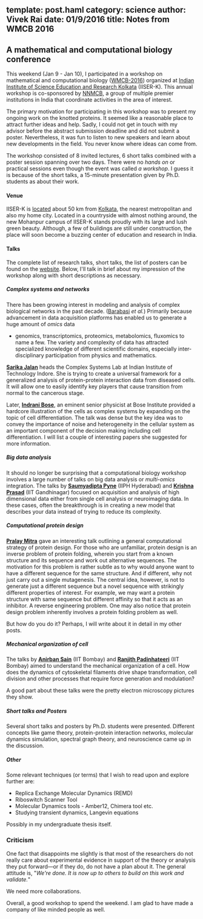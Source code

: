 template: post.haml
category: science
author: Vivek Rai
date: 01/9/2016
title: Notes from WMCB 2016
---
A mathematical and computational biology conference
---

This weekend (Jan 9 - Jan 10), I participated in a workshop on mathematical and
computational biology
([WMCB-2016](https://web.archive.org/web/20160111112304/http://www.iiserkol.ac.in/~mathbio/WMCB2016/))
organized at [Indian Institute of Science Education and Research
Kolkata](http://www.iiserkol.ac.in/) (IISER-K). This annual workshop is co-sponsored
by [NNMCB](http://www.iiserpune.ac.in/~mbio/?q=nnmcb), a group of multiple
premier institutions in India that coordinate activities in the area of
interest.

The primary motivation for participating in this workshop was to present
my ongoing work on the knotted proteins. It seemed like a reasonable place to
attract further ideas and help. Sadly, I could not get in touch with my advisor
before the abstract submission deadline and did not submit a poster.
Nevertheless, it was fun to listen to new speakers and learn about new
developments in the field. You never know where ideas can come from.

The workshop consisted of 8 invited lectures, 6 short talks combined with
a poster session spanning over two days. There were no *hands on* or practical
sessions even though the event was called *a workshop*. I guess it is because of
the short talks, a 15-minute presentation given by Ph.D. students as about their work.

#### Venue

IISER-K is
[located](https://www.google.co.in/maps/place/Indian+Institute+of+Science+Education+and+Research+Kolkata/@22.962533,88.5201464,17z/data=!4m2!3m1!1s0x39f8bf0ebd68bc8b:0x92d423474389ff5c?hl=en)
about 50 km from [Kolkata](https://en.wikipedia.org/wiki/Kolkata), the nearest
metropolitan and also my home city. Located in a countryside with almost nothing
around, the new Mohanpur campus of IISER-K stands proudly with its large and
lush green beauty. Although, a few of buildings are still under construction,
the place will soon become a buzzing center of education and research in India.

#### Talks

The complete list of research talks, short talks, the list of posters can be found
on the
[website](https://web.archive.org/web/20160111112304/http://www.iiserkol.ac.in/~mathbio/WMCB2016/).
Below, I'll talk in brief about my impression of the workshop along with short
descriptions as necessary.

##### Complex systems and networks

There has been growing interest in modeling and analysis of complex biological
networks in the past decade. ([Barabasi](http://barabasilab.com/) *et al.*)
Primarily because advancement in data acquisition platforms has enabled us to
generate a huge amount of *omics* data
- genomics, transcriptomics, proteomics, metabolomics, fluxomics to name a few.
  The variety and complexity of data has attracted specialized knowledge of
  different scientific domains, especially inter-disciplinary participation from
  physics and mathematics.

[**Sarika Jalan**](http://iiti.ac.in/people/~sarika/) heads the Complex Systems Lab at Indian Institute of Technology
Indore. She is trying to create a universal framework for a generalized
analysis of protein-protein interaction data from diseased cells. It 
will allow one to easily identify key players that cause transition from normal
to the cancerous stage.

Later, [**Indrani Bose**](http://bic.boseinst.ernet.in/indrani/), an eminent senior physicist at Bose Institute provided
a hardcore illustration of the cells as complex systems by expanding on the
topic of cell differentiation. The talk was dense but the key idea was to convey
the importance of noise and heterogeneity in the cellular system as an important
component of the decision making including cell differentiation. I will list
a couple of interesting papers she suggested for more information.

##### Big data analysis

It should no longer be surprising that a computational biology workshop involves
a large number of talks on big data analysis or *multi-omics* integration. The
talks by [**Saumyadipta Pyne**](http://www.crraoaimscs.org/faculty/spyne/) (IIPH
Hyderabad) and [**Krishna
Prasad**](http://www.iitgn.ac.in/faculty/Social%20Sciences/krishna.htm) (IIT
Gandhinagar) focused on acquisition and analysis of high dimensional data either
from single cell analysis or neuroimaging data. In these cases, often the
breakthrough is in creating a new model that describes your data instead of
trying to reduce its complexity.

##### Computational protein design

[**Pralay Mitra**](http://cse.iitkgp.ac.in/~pralay/) gave an interesting talk
outlining a general computational strategy of protein design. For those who are
unfamiliar, protein design is an inverse problem of protein folding, wherein you
start from a known structure and its sequence and work out alternative
sequences. The motivation for this problem is rather subtle as to why would
anyone want to have a different sequence for the same structure. And if different,
why not just carry out a single mutagenesis. The central idea, however, is not to
generate just a different sequence but a novel sequence with strikingly
different properties of interest. For example, we may want a protein structure
with same sequence but different affinity so that it acts as an inhibitor.
A reverse engineering problem. One may also notice that protein design problem
inherently involves a protein folding problem as well.

But how do you do it? Perhaps, I will write about it in detail in my other
posts.

##### Mechanical organization of cell

The talks by [**Anirban
Sain**](http://www.iitb.ac.in/en/employee/prof-anirban-sain) (IIT Bombay) and
[**Ranjith Padinhateeri**](http://www.bio.iitb.ac.in/~ranjith/) (IIT Bombay)
aimed to understand the mechanical organization of a cell. How does the dynamics
of cytoskeletal filaments drive shape transformation, cell division and other
processes that require force generation and modulation?

A good part about these talks were the pretty electron microscopy pictures they
show.

##### Short talks and Posters

Several short talks and posters by Ph.D. students were presented. Different
concepts like game theory, protein-protein interaction networks, molecular
dynamics simulation, spectral graph theory, and neuroscience came up in the
discussion.

##### Other

Some relevant techniques (or terms) that I wish to read upon and explore
further are:

* Replica Exchange Molecular Dynamics (REMD)
* Riboswitch Scanner Tool
* Molecular Dynamics tools - Amber12, Chimera tool etc.
* Studying transient dynamics, Langevin equations

Possibly in my undergraduate thesis itself.

### Criticism

One fact that disappoints me slightly is that most of the researchers do not
really care about experimental evidence in support of the theory or analysis
they put forward—or if they do, do not have a plan about it. The general
attitude is, "*We're done. It is now up to others to build on this work and
validate.*"

We need more collaborations.

Overall, a good workshop to spend the weekend. I am glad to have made a company
of like minded people as well.

